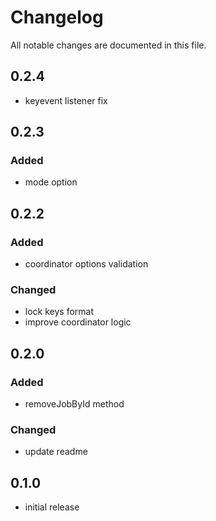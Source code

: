 # Changelog

All notable changes are documented in this file.

## 0.2.4

- keyevent listener fix

## 0.2.3

### Added

- mode option

## 0.2.2

### Added

- coordinator options validation

### Changed

- lock keys format
- improve coordinator logic

## 0.2.0

### Added

- removeJobById method

### Changed

- update readme

## 0.1.0

- initial release

